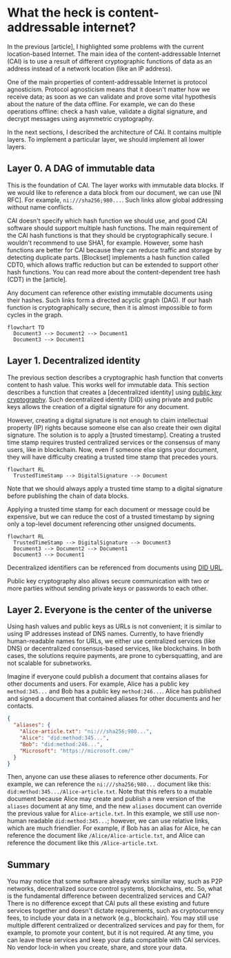# What the heck is content-addressable internet?

In the previous [article], I highlighted some problems with the current location-based Internet. The main idea of the content-addressable Internet (CAI) is to use a result of different cryptographic functions of data as an address instead of a network location (like an IP address).

One of the main properties of content-addressable Internet is protocol agnosticism. Protocol agnosticism means that it doesn't matter how we receive data; as soon as we can validate and prove some vital hypothesis about the nature of the data offline. For example, we can do these operations offline: check a hash value, validate a digital signature, and decrypt messages using asymmetric cryptography.

In the next sections, I described the architecture of CAI. It contains multiple layers. To implement a particular layer, we should implement all lower layers.

## Layer 0. A DAG of immutable data

This is the foundation of CAI. The layer works with immutable data blocks. If we would like to reference a data block from our document, we can use [NI RFC]. For example, `ni:///sha256;980...`. Such links allow global addressing without name conflicts.

CAI doesn't specify which hash function we should use, and good CAI software should support multiple hash functions. The main requirement of the CAI hash functions is that they should be cryptographically secure. I wouldn't recommend to use SHA1, for example. However, some hash functions are better for CAI because they can reduce traffic and storage by detecting duplicate parts. [Blockset] implements a hash function called CDT0, which allows traffic reduction but can be extended to support other hash functions. You can read more about the content-dependent tree hash (CDT) in the [article].

Any document can reference other existing immutable documents using their hashes. Such links form a directed acyclic graph (DAG). If our hash function is cryptographically secure, then it is almost impossible to form cycles in the graph.

```mermaid
flowchart TD
  Document3 --> Document2 --> Document1
  Document3 --> Document1
```

## Layer 1. Decentralized identity

The previous section describes a cryptographic hash function that converts content to hash value. This works well for immutable data. This section describes a function that creates a [decentralized identity] using [public key cryptography](https://en.wikipedia.org/wiki/Public-key_cryptography). Such decentralized identity (DID) using private and public keys allows the creation of a digital signature for any document. 

However, creating a digital signature is not enough to claim intellectual property (IP) rights because someone else can also create their own digital signature. The solution is to apply a [trusted timestamp]. Creating a trusted time stamp requires trusted centralized services or the consensus of many users, like in blockchain. Now, even if someone else signs your document, they will have difficulty creating a trusted time stamp that precedes yours.

```mermaid
flowchart RL
  TrustedTimeStamp --> DigitalSignature --> Document 
```

Note that we should always apply a trusted time stamp to a digital signature before publishing the chain of data blocks.

Applying a trusted time stamp for each document or message could be expensive, but we can reduce the cost of a trusted timestamp by signing only a top-level document referencing other unsigned documents.

```mermaid
flowchart RL
  TrustedTimeStamp --> DigitalSignature --> Document3
  Document3 --> Document2 --> Document1
  Document3 --> Document1
```

Decentralized identifiers can be referenced from documents using [DID URL](https://www.w3.org/TR/did-core/#did-url-syntax).

Public key cryptography also allows secure communication with two or more parties without sending private keys or passwords to each other. 

## Layer 2. Everyone is the center of the universe


Using hash values and public keys as URLs is not convenient; it is similar to using IP addresses instead of DNS names. Currently, to have friendly human-readable names for URLs, we either use centralized services (like DNS) or decentralized consensus-based services, like blockchains. In both cases, the solutions require payments, are prone to cybersquatting, and are not scalable for subnetworks.

Imagine if everyone could publish a document that contains aliases for other documents and users. For example, Alice has a public key `method:345...` and Bob has a public key `method:246...`. Alice has published and signed a document that contained aliases for other documents and her contacts.

```json
{
  "aliases": {
    "Alice-article.txt": "ni:///sha256;980...",
    "Alice": "did:method:345...",
    "Bob": "did:method:246...",
    "Microsoft": "https://microsoft.com/"
  }
}
```

Then, anyone can use these aliases to reference other documents. For example, we can reference the `ni:///sha256;980...` document like this: `did:method:345.../Alice-article.txt`. Note that this refers to a mutable document because Alice may create and publish a new version of the `aliases` document at any time, and the new `aliases` document can override the previous value for `Alice-article.txt`. In this example, we still use non-human readable `did:method:345...`; however, we can use relative links, which are much friendlier. For example, if Bob has an alias for Alice, he can reference the document like `/Alice/Alice-article.txt`, and Alice can reference the document like this `/Alice-article.txt`.

## Summary

You may notice that some software already works simillar way, such as P2P networks, decentralized source control systems, blockchains, etc. So, what is the fundamental difference between decentralized services and CAI? There is no difference except that CAI puts all these existing and future services together and doesn't dictate requirements, such as cryptocurrency fees, to include your data in a network (e.g., blockchain). You may still use multiple different centralized or decentralized services and pay for them, for example, to promote your content, but it is not required. At any time, you can leave these services and keep your data compatible with CAI services. No vendor lock-in when you create, share, and store your data.
